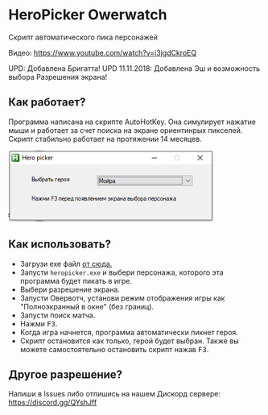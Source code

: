 # HeroPicker Owerwatch
Скрипт автоматического пика персонажей

Видео: https://www.youtube.com/watch?v=j3jgdCkroEQ

UPD: Добавлена Бригатта!
UPD 11.11.2018: Добавлена Эш и возможность выбора Разрешения экрана!

## Как работает? 

Программа написана на скрипте AutoHotKey. Она симулирует нажатие мыши и работает за счет поиска на экране ориентинрых пикселей.
Скрипт стабильно работает на протяжении 14 месяцев. 

![](./msc/gui.png)

## Как использовать? 

- Загрузи exe файл [от сюда.](https://github.com/idaspin/heropicker/releases)
- Запусти `heropicker.exe` и выбери персонажа, которого эта программа будет пикать в игре.
- Выбери разрешение экрана.
- Запусти Овервотч, установи режим отображения игры как "Полноэкранный в окне" (без границ).
- Запусти поиск матча.
- Нажми <kbd>F3</kbd>.
- Когда игра начнется, программа автоматически пикнет героя.
- Скрипт остановится как только, герой будет выбран. Также вы можете самостоятельно остановить скрипт нажав <kbd>F3</kbd>.

## Другое разрешение?

Напиши в Issues либо отпишись на нашем Дискорд сервере: 
https://discord.gg/QYshJff
